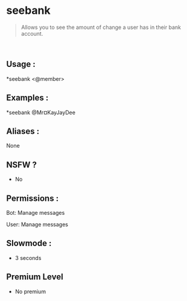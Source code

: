 # seebank

> Allows you to see the amount of change a user has in their bank account.

<br>

## Usage :

*seebank <@member>

## Examples :

*seebank @Mr¤KayJayDee

## Aliases :

None

## NSFW ?

- No

## Permissions :

Bot: Manage messages
<br>

User: Manage messages

## Slowmode :

- 3 seconds

## Premium Level

- No premium